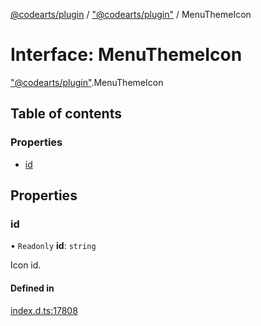 [@codearts/plugin](../README.md) / ["@codearts/plugin"](../modules/_codearts_plugin_.md) / MenuThemeIcon

# Interface: MenuThemeIcon

["@codearts/plugin"](../modules/_codearts_plugin_.md).MenuThemeIcon

## Table of contents

### Properties

- [id](codearts_plugin_.MenuThemeIcon.md#id)

## Properties

### id

• `Readonly` **id**: `string`

Icon id.

#### Defined in

[index.d.ts:17808](https://github.com/shuyaqian/cloudide-plugin-api/blob/3fbdd11/index.d.ts#L17808)
